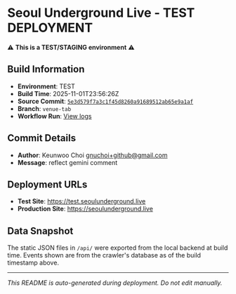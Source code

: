 # Seoul Underground Live - TEST DEPLOYMENT

⚠️ **This is a TEST/STAGING environment** ⚠️

## Build Information

- **Environment**: TEST
- **Build Time**: 2025-11-01T23:56:26Z
- **Source Commit**: [`5e3d579f7a3c1f45d8260a91689512ab65e9a1af`](https://github.com/keunwoochoi/seoulunderground.live/commit/5e3d579f7a3c1f45d8260a91689512ab65e9a1af)
- **Branch**: `venue-tab`
- **Workflow Run**: [View logs](https://github.com/keunwoochoi/seoulunderground.live/actions/runs/19004464697)

## Commit Details

- **Author**: Keunwoo Choi <gnuchoi+github@gmail.com>
- **Message**: reflect gemini comment

## Deployment URLs

- **Test Site**: https://test.seoulunderground.live
- **Production Site**: https://seoulunderground.live

## Data Snapshot

The static JSON files in `/api/` were exported from the local backend at build time.
Events shown are from the crawler's database as of the build timestamp above.

---

*This README is auto-generated during deployment. Do not edit manually.*
